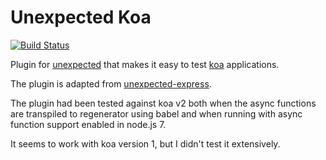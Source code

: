 # Unexpected Koa

[![Build Status](https://travis-ci.org/gustavnikolaj/unexpected-koa.svg?branch=master)](https://travis-ci.org/gustavnikolaj/unexpected-koa)

Plugin for [unexpected](http://unexpected.js.org) that makes it easy to test
[koa](https://github.com/koajs/koa) applications.

The plugin is adapted from
[unexpected-express](https://github.com/unexpectedjs/unexpected-express).

The plugin had been tested against koa v2 both when the async functions are
transpiled to regenerator using babel and when running with async function
support enabled in node.js 7.

It seems to work with koa version 1, but I didn't test it extensively.
